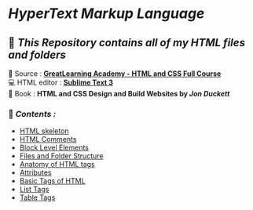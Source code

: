 # _HyperText Markup Language_
## 📂 _This Repository contains all of my HTML files and folders_
🔗 Source : **[GreatLearning Academy - HTML and CSS Full Course](https://www.youtube.com/watch?v=uhza_QbzR7o)** <br>
💻 HTML editor : **[Sublime Text 3](https://www.sublimetext.com/3)** <br>
📖 Book : **HTML and CSS Design and Build Websites by _Jon Duckett_**
### 🚀 _Contents :_ 
* [HTML skeleton](https://github.com/darsigangothri06/HTML/blob/main/html_skeleton.html)
* [HTML Comments](https://github.com/darsigangothri06/HTML/blob/main/comments.html)
* [Block Level Elements](https://github.com/darsigangothri06/HTML/blob/main/block_level_elements.html)
* [Files and Folder Structure](https://github.com/darsigangothri06/HTML/blob/main/files_and_folder_structure.html)
* [Anatomy of HTML tags](https://github.com/darsigangothri06/HTML/blob/main/anatomy_of_htmltag.html)
* [Attributes](https://github.com/darsigangothri06/HTML/blob/main/attributes.html)
* [Basic Tags of HTML](https://github.com/darsigangothri06/HTML/blob/main/basic_tags.html)
* [List Tags](https://github.com/darsigangothri06/HTML/blob/main/list_tags.html)
* [Table Tags](https://github.com/darsigangothri06/HTML/blob/main/table_tags.html)
